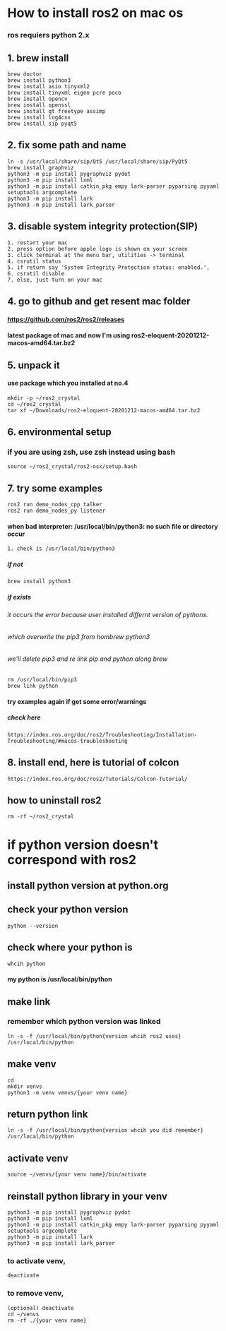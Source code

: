 # How to install ros2 on mac os
### ros requiers python 2.x
## 1. brew install
```
brew doctor
brew install python3
brew install asio tinyxml2
brew install tinyxml eigen pcre poco
brew install opencv
brew install openssl
brew install qt freetype assimp
brew install log4cxx
brew install sip pyqt5
```
## 2. fix some path and name
```
ln -s /usr/local/share/sip/Qt5 /usr/local/share/sip/PyQt5
brew install graphviz
python3 -m pip install pygraphviz pydot
python3 -m pip install lxml
python3 -m pip install catkin_pkg empy lark-parser pyparsing pyyaml setuptools argcomplete
python3 -m pip install lark
python3 -m pip install lark_parser
```
## 3. disable system integrity protection(SIP)
```
1. restart your mac
2. press option before apple logo is shown on your screen
3. click terminal at the menu bar, utilities -> terminal
4. csrutil status
5. if return say 'System Integrity Protection status: enabled.',
6. csrutil disable
7. else, just turn on your mac 
```
## 4. go to github and get resent mac folder
#### https://github.com/ros2/ros2/releases
#### latest package of mac and now I'm using ros2-eloquent-20201212-macos-amd64.tar.bz2
## 5. unpack it
#### use package which you installed at no.4
```
mkdir -p ~/ros2_crystal
cd ~/ros2_crystal
tar xf ~/Downloads/ros2-eloquent-20201212-macos-amd64.tar.bz2
```
## 6. environmental setup
### if you are using zsh, use zsh instead using bash
```
source ~/ros2_crystal/ros2-osx/setup.bash
```
## 7. try some examples
```
ros2 run demo_nodes_cpp talker
ros2 run demo_nodes_py listener
```
#### when bad interpreter: /usr/local/bin/python3: no such file or directory occur
```
1. check is /usr/local/bin/python3
```
##### if not
```
brew install python3
```
##### if exists
###### it occurs the error because user installed differnt version of pythons.  
###### which overwrite the pip3 from hombrew python3
###### we'll delete pip3 and re link pip and python along brew
```
rm /usr/local/bin/pip3
brew link python
```
#### try examples again if get some error/warnings
##### check here
```
https://index.ros.org/doc/ros2/Troubleshooting/Installation-Troubleshooting/#macos-troubleshooting
```
## 8. install end, here is tutorial of colcon
```
https://index.ros.org/doc/ros2/Tutorials/Colcon-Tutorial/
```
## how to uninstall ros2
```
rm -rf ~/ros2_crystal
```
# if python version doesn't correspond with ros2
## install python version at python.org
## check your python version
```
python --version
```
## check where your python is 
```
whcih python
```
#### my python is /usr/local/bin/python
## make link
### remember which python version was linked
```
ln -s -f /usr/local/bin/python{version whcih ros2 uses}  /usr/local/bin/python
```
## make venv
```
cd
mkdir venvs
python3 -m venv venvs/{your venv name}
```
## return python link
```
ln -s -f /usr/local/bin/python{version whcih you did remember}  /usr/local/bin/python
```
## activate venv
```
source ~/venvs/{your venv name}/bin/activate
```
## reinstall python library in your venv
```
python3 -m pip install pygraphviz pydot
python3 -m pip install lxml
python3 -m pip install catkin_pkg empy lark-parser pyparsing pyyaml setuptools argcomplete
python3 -m pip install lark
python3 -m pip install lark_parser
```
### to activate venv,
```
deactivate
```
### to remove venv,
```
(optional) deactivate
cd ~/venvs
rm -rf ./{your venv name}
```